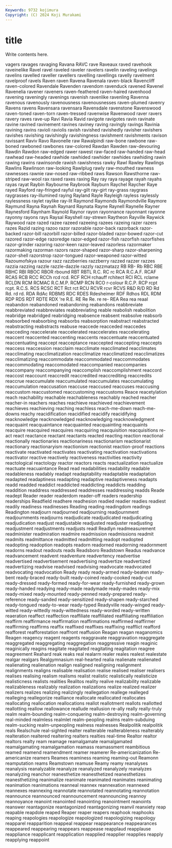 ```yaml
---
Keywords: 9732 kojimura
Copyright: (C) 2024 Koji Murakami
---
```


# title

Write contents here.



vagers ravages
ravaging Ravana RAVC rave Raveaux raved ravehook raveinelike Ravel ravel
raveled raveler ravelers ravelin raveling ravelings ravelins ravelled raveller ravellers
ravelling ravellings ravelly ravelment ravelproof ravels Raven raven Ravena Ravenala
raven-black Ravencliff raven-colored Ravendale Ravenden ravendom ravenduck ravened Ravenel Ravenelia
ravener raveners raven-feathered raven-haired ravenhood ravening raveningly ravenings ravenish ravenlike
ravenling Ravenna ravenous ravenously ravenousness ravenousnesses raven-plumed ravenry Ravens ravens
Ravensara ravensara Ravensdale ravenstone Ravenswood raven-toned raven-torn raven-tressed ravenwise Ravenwood
raver ravers ravery raves rave-up Ravi Ravia Ravid ravigote ravigotes
ravin ravinate ravine ravined ravinement ravines raviney raving ravingly ravings
Ravinia ravining ravins ravioli raviolis ravish ravished ravishedly ravisher ravishers
ravishes ravishing ravishingly ravishingness ravishment ravishments ravison ravissant Raviv Ravo
Ravonelle raw Rawalpindi raw-bone rawbone raw-boned rawboned rawbones raw-colored Rawdan
Rawden raw-devouring Rawdin Rawdon raw-edged rawer rawest raw-faced raw-handed raw-head
rawhead raw-headed rawhide rawhided rawhider rawhides rawhiding rawin rawing rawins
rawinsonde rawish rawishness rawky Rawl Rawley Rawlings Rawlins Rawlinson raw-looking
Rawlplug rawly raw-mouthed rawness rawnesses rawnie raw-nosed raw-ribbed raws Rawson
Rawsthorne raw-striped raw-wool rax raxed raxes raxing Ray ray raya
rayage rayah rayahs rayas rayat Raybin Raybourne Raybrook Rayburn Raychel
Raycher Raye rayed Rayford ray-fringed rayful ray-gilt ray-girt ray-grass raygrass
raygrasses ray-illumined raying Rayland Rayle Rayleigh rayless raylessly raylessness raylet
raylike ray-lit Raymond Raymonds Raymondville Raymore Raymund Rayna Raynah Raynard
Raynata Rayne Raynell Raynelle Rayner Raynesford Raynham Raynold Raynor rayon
rayonnance rayonnant rayonne rayonny rayons rays Raysal Rayshell ray-strewn Raytheon
Rayville Raywick Raywood raze razed razee razeed razeeing razees razeing
razer razers razes Razid razing razoo razor razorable razor-back razorback
razor-backed razor-bill razorbill razor-billed razor-bladed razor-bowed razor-cut razored razor-edge razoredge
razor-edged razor-fish razorfish razorfishes razor-grinder razoring razor-keen razor-leaved razorless razormaker
razormaking razorman razors razor-shaped razor-sharp razor-sharpening razor-shell razorstrop razor-tongued razor-weaponed
razor-witted Razoumofskya razour razz razzberries razzberry razzed razzer razzes razzia
razzing razzle razzle-dazzle razzly razzmatazz RB RB- Rb RBC RBE
RBHC RBI RBOC RBOR rbound RBT RBTL R.C. RC rc
RCA R.C.A.F. RCAF RCAS RCB RCC RCCh rcd rcd. RCF
RCH rchauff rchitect RCI RCL rclame RCLDN RCM RCMAC R.C.M.P.
RCMP RCN RCO r-colour R.C.P. RCP rcpt rcpt. R.C.S. RCS
RCSC RCT Rct rct RCU RCVR rcvr RCVS R&D R/D
RD Rd Rd. rd rd. RDA RdAc RDBMS RDC RDES
Rdesheimer RDF Rdhos RDL RDM RDP RDS RDT RDTE RDX
're R.E. RE Re Re. re re- REA Rea rea
reaal reabandon reabandoned reabandoning reabandons reabbreviate reabbreviated reabbreviates reabbreviating reable
reabolish reabolition reabridge reabridged reabridging reabsence reabsent reabsolve reabsorb reabsorbed
reabsorbing reabsorbs reabsorption reabstract reabstracted reabstracting reabstracts reabuse reaccede reacceded
reaccedes reacceding reaccelerate reaccelerated reaccelerates reaccelerating reaccent reaccented reaccenting reaccents
reaccentuate reaccentuated reaccentuating reaccept reacceptance reaccepted reaccepting reaccepts reaccess reaccession
reacclaim reacclimate reacclimated reacclimates reacclimating reacclimatization reacclimatize reacclimatized reacclimatizes reacclimatizing
reaccommodate reaccommodated reaccommodates reaccommodating reaccomodated reaccompanied reaccompanies reaccompany reaccompanying reaccomplish
reaccomplishment reaccord reaccost reaccount reaccredit reaccredited reaccrediting reaccredits reaccrue reaccumulate
reaccumulated reaccumulates reaccumulating reaccumulation reaccusation reaccuse reaccused reaccuses reaccusing reaccustom
reaccustomed reaccustoming reaccustoms Reace reacetylation reach reachability reachable reachableness reachably
reached reacher reacher-in reachers reaches reachieve reachieved reachievement reachieves reachieving
reaching reachless reach-me-down reach-me-downs reachy reacidification reacidified reacidify reacidifying reacknowledge
reacknowledged reacknowledging reacknowledgment reacquaint reacquaintance reacquainted reacquainting reacquaints reacquire reacquired
reacquires reacquiring reacquisition reacquisitions re-act react reactance reactant reactants reacted
reacting reaction reactional reactionally reactionaries reactionariness reactionarism reactionarist reactionary reactionaryism
reactionism reactionist reaction-proof reactions reactivate reactivated reactivates reactivating reactivation reactivations
reactivator reactive reactively reactiveness reactivities reactivity reactological reactology reactor reactors
reacts reactualization reactualize reactuate reacuaintance Read read readabilities readability readable
readableness readably readapt readaptability readaptable readaptation readapted readaptiness readapting readaptive
readaptiveness readapts readd readded readdict readdicted readdicting readdicts readding readdition
readdress readdressed readdresses readdressing readds Reade readept Reader reader readerdom
reader-off readers readership readerships Readfield readhere readhesion readied readier readies
readiest readily readiness readinesses Reading reading readingdom readings Readington readjourn
readjourned readjourning readjournment readjournments readjourns readjudicate readjudicated readjudicating readjudication readjust
readjustable readjusted readjuster readjusting readjustment readjustments readjusts readl Readlyn readmeasurement
readminister readmiration readmire readmission readmissions readmit readmits readmittance readmitted readmitting
readopt readopted readopting readoption readopts readorn readorned readorning readornment readorns
readout readouts reads Readsboro Readstown Readus readvance readvancement readvent readventure
readvertency readvertise readvertised readvertisement readvertising readvertize readvertized readvertizing readvise readvised
readvising readvocate readvocated readvocating readvocation Ready ready ready-armed ready-beaten ready-bent
ready-braced ready-built ready-coined ready-cooked ready-cut ready-dressed ready-formed ready-for-wear ready-furnished ready-grown
ready-handed readying ready-made readymade ready-mades ready-mix ready-mixed ready-mounted ready-penned ready-prepared
ready-reference ready-sanded ready-sensitized ready-shapen ready-starched ready-tongued ready-to-wear ready-typed Readyville ready-winged
ready-witted ready-wittedly ready-wittedness ready-worded ready-written reaeration reaffect reaffection reaffiliate reaffiliated
reaffiliating reaffiliation reaffirm reaffirmance reaffirmation reaffirmations reaffirmed reaffirmer reaffirming reaffirms
reaffix reaffixed reaffixes reaffixing reafflict reafford reafforest reafforestation reaffront reaffusion
Reagan reagan reaganomics Reagen reagency reagent reagents reaggravate reaggravation reaggregate
reaggregated reaggregating reaggregation reaggressive reagin reaginic reaginically reagins reagitate reagitated
reagitating reagitation reagree reagreement Reahard reak reaks real realarm realer
reales realest realestate realgar realgars Realgymnasium real-hearted realia realienate realienated
realienating realienation realign realigned realigning realignment realignments realigns realisable realisation
realise realised realiser realisers realises realising realism realisms realist realistic
realistically realisticize realisticness realists realities Realitos reality realive realizability realizable
realizableness realizably realization realizations realize realized realizer realizers realizes realizing
realizingly reallegation reallege realleged realleging reallegorize realliance reallocate reallocated reallocates
reallocating reallocation reallocations reallot reallotment reallots reallotted reallotting reallow reallowance
reallude reallusion re-ally really really-truly realm realm-bounding realm-conquering realm-destroying realm-governing
real-minded realmless realmlet realm-peopling realms realm-subduing realm-sucking realm-unpeopling realness realnesses
Realpolitik realpolitik reals Realschule real-sighted realter realterable realterableness realterably realteration
realtered realtering realters realties real-time Realtor realtor realtors realty ream
reamage reamalgamate reamalgamated reamalgamating reamalgamation reamass reamassment reambitious reamed reamend
reamendment reamer reamerer Re-americanization Re-americanize reamers Reames reaminess reaming reaming-out
Reamonn reamputation reams Reamstown reamuse Reamy reamy reanalyses reanalysis reanalyzable
reanalyze reanalyzed reanalyzely reanalyzes reanalyzing reanchor reanesthetize reanesthetized reanesthetizes reanesthetizing
reanimalize reanimate reanimated reanimates reanimating reanimation reanimations reanneal reannex reannexation
reannexed reannexes reannexing reannotate reannotated reannotating reannotation reannounce reannounced reannouncement
reannouncing reannoy reannoyance reanoint reanointed reanointing reanointment reanoints reanswer reantagonize
reantagonized reantagonizing reanvil reanxiety reap reapable reapdole reaped Reaper reaper
reapers reaphook reaphooks reaping reapologies reapologize reapologized reapologizing reapology reapparel
reapparition reappeal reappear reappearance reappearances reappeared reappearing reappears reappease reapplaud
reapplause reappliance reapplicant reapplication reapplied reapplier reapplies reapply reapplying reappoint
